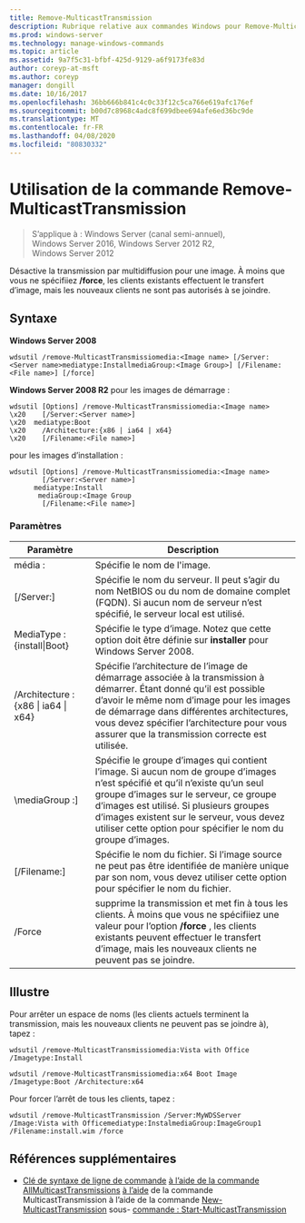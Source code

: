 ```yaml
---
title: Remove-MulticastTransmission
description: Rubrique relative aux commandes Windows pour Remove-MulticastTransmission, qui désactive la transmission par multidiffusion pour une image.
ms.prod: windows-server
ms.technology: manage-windows-commands
ms.topic: article
ms.assetid: 9a7f5c31-bfbf-425d-9129-a6f9173fe83d
author: coreyp-at-msft
ms.author: coreyp
manager: dongill
ms.date: 10/16/2017
ms.openlocfilehash: 36bb666b841c4c0c33f12c5ca766e619afc176ef
ms.sourcegitcommit: b00d7c8968c4adc8f699dbee694afe6ed36bc9de
ms.translationtype: MT
ms.contentlocale: fr-FR
ms.lasthandoff: 04/08/2020
ms.locfileid: "80830332"
---
```

# <a name="using-the-remove-multicasttransmission-command"></a>Utilisation de la commande Remove-MulticastTransmission

>S’applique à : Windows Server (canal semi-annuel), Windows Server 2016, Windows Server 2012 R2, Windows Server 2012

Désactive la transmission par multidiffusion pour une image. À moins que vous ne spécifiiez **/force**, les clients existants effectuent le transfert d’image, mais les nouveaux clients ne sont pas autorisés à se joindre.

## <a name="syntax"></a>Syntaxe
**Windows Server 2008**
```
wdsutil /remove-MulticastTransmissiomedia:<Image name> [/Server:<Server name>mediatype:InstallmediaGroup:<Image Group>] [/Filename:<File name>] [/force]
```
**Windows Server 2008 R2** pour les images de démarrage :
```
wdsutil [Options] /remove-MulticastTransmissiomedia:<Image name>
\x20    [/Server:<Server name>]
\x20  mediatype:Boot
\x20    /Architecture:{x86 | ia64 | x64}
\x20    [/Filename:<File name>]
```
pour les images d’installation :
```
wdsutil [Options] /remove-MulticastTransmissiomedia:<Image name>
        [/Server:<Server name>]
      mediatype:Install
       mediaGroup:<Image Group
        [/Filename:<File name>]
```
### <a name="parameters"></a>Paramètres
|Paramètre|Description|
|-------|--------|
média :<Image name>|Spécifie le nom de l'image.|
|[/Server:<Server name>]|Spécifie le nom du serveur. Il peut s’agir du nom NetBIOS ou du nom de domaine complet (FQDN). Si aucun nom de serveur n’est spécifié, le serveur local est utilisé.|
MediaType : {install&#124;Boot}|Spécifie le type d’image. Notez que cette option doit être définie sur **installer** pour Windows Server 2008.|
|/Architecture : {x86 &#124; ia64 &#124; x64}|Spécifie l’architecture de l’image de démarrage associée à la transmission à démarrer. Étant donné qu’il est possible d’avoir le même nom d’image pour les images de démarrage dans différentes architectures, vous devez spécifier l’architecture pour vous assurer que la transmission correcte est utilisée.|
|\mediaGroup :<Image group name>]|Spécifie le groupe d’images qui contient l’image. Si aucun nom de groupe d’images n’est spécifié et qu’il n’existe qu’un seul groupe d’images sur le serveur, ce groupe d’images est utilisé. Si plusieurs groupes d’images existent sur le serveur, vous devez utiliser cette option pour spécifier le nom du groupe d’images.|
|[/Filename:<File name>]|Spécifie le nom du fichier. Si l’image source ne peut pas être identifiée de manière unique par son nom, vous devez utiliser cette option pour spécifier le nom du fichier.|
|/Force|supprime la transmission et met fin à tous les clients. À moins que vous ne spécifiiez une valeur pour l’option **/force** , les clients existants peuvent effectuer le transfert d’image, mais les nouveaux clients ne peuvent pas se joindre.|
## <a name="examples"></a><a name=BKMK_examples></a>Illustre
Pour arrêter un espace de noms (les clients actuels terminent la transmission, mais les nouveaux clients ne peuvent pas se joindre à), tapez :
```
wdsutil /remove-MulticastTransmissiomedia:Vista with Office
/Imagetype:Install
```
```
wdsutil /remove-MulticastTransmissiomedia:x64 Boot Image
/Imagetype:Boot /Architecture:x64
```
Pour forcer l’arrêt de tous les clients, tapez :
```
wdsutil /remove-MulticastTransmission /Server:MyWDSServer
/Image:Vista with Officemediatype:InstalmediaGroup:ImageGroup1
/Filename:install.wim /force
```
## <a name="additional-references"></a>Références supplémentaires
- [Clé de syntaxe de ligne de commande](command-line-syntax-key.md)
[à l’aide de la commande AllMulticastTransmissions](using-the-get-allmulticasttransmissions-command.md)
[à l’aide](using-the-get-multicasttransmission-command.md) de la commande MulticastTransmission
à l’aide de la commande [New-MulticastTransmission](using-the-new-multicasttransmission-command.md)
sous- [commande : Start-MulticastTransmission](subcommand-start-multicasttransmission.md)
